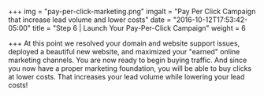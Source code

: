 +++
img = "pay-per-click-marketing.png"
imgalt = "Pay Per Click Campaign that increase lead volume and lower costs"
date = "2016-10-12T17:53:42-05:00"
title = "Step 6 | Launch Your Pay-Per-Click Campaign"
weight = 6

+++
At this point we resolved your domain and website support issues, deployed a beautiful new website, and maximized your "earned" online marketing channels. You are now ready to begin buying traffic. And since you now have a proper marketing foundation, you will be able to buy clicks at lower costs. That increases your lead volume while lowering your lead costs!
<!--more-->
